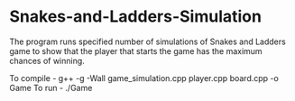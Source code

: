 # Snakes-and-Ladders-Simulation
The program runs specified number of simulations of Snakes and Ladders game to show that the player that starts the game has the maximum chances of winning.

To compile - g++ -g -Wall game_simulation.cpp player.cpp board.cpp -o Game
To run - ./Game
